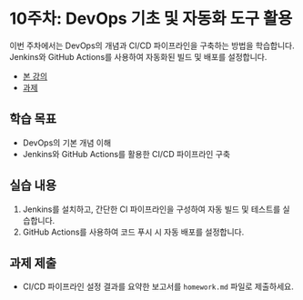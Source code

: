 # 10주차: DevOps 기초 및 자동화 도구 활용

이번 주차에서는 DevOps의 개념과 CI/CD 파이프라인을 구축하는 방법을 학습합니다. Jenkins와 GitHub Actions를 사용하여 자동화된 빌드 및 배포를 설정합니다.

- [본 강의](./lesson.md)
- [과제](./homework.md)

## 학습 목표
- DevOps의 기본 개념 이해
- Jenkins와 GitHub Actions를 활용한 CI/CD 파이프라인 구축

## 실습 내용
1. Jenkins를 설치하고, 간단한 CI 파이프라인을 구성하여 자동 빌드 및 테스트를 실습합니다.
2. GitHub Actions를 사용하여 코드 푸시 시 자동 배포를 설정합니다.

## 과제 제출
- CI/CD 파이프라인 설정 결과를 요약한 보고서를 `homework.md` 파일로 제출하세요.

